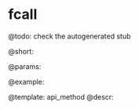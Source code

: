 fcall
=============


@todo:
	check the autogenerated stub

@short:
	

@params:





@example:

@template:	api_method
@descr:

